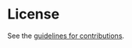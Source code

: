 # License

See the
[guidelines for contributions](https://github.com/dconnolly/draft-connolly-cfrg-hpke-mlkem/blob/main/CONTRIBUTING.md).
